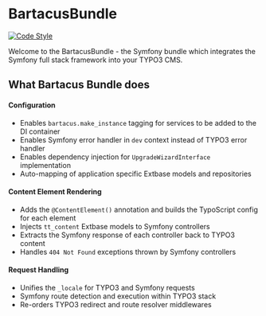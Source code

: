 BartacusBundle
==============

[![Code Style](https://styleci.io/repos/35467130/shield?style=flat)](https://styleci.io/repos/35467130)


Welcome to the BartacusBundle - the Symfony bundle which integrates the Symfony
full stack framework into your TYPO3 CMS.


## What Bartacus Bundle does

#### Configuration
- Enables `bartacus.make_instance` tagging for services to be added to the DI container
- Enables Symfony error handler in `dev` context instead of TYPO3 error handler
- Enables dependency injection for `UpgradeWizardInterface` implementation
- Auto-mapping of application specific Extbase models and repositories

#### Content Element Rendering
- Adds the `@ContentElement()` annotation and builds the TypoScript config for each element
- Injects `tt_content` Extbase models to Symfony controllers
- Extracts the Symfony response of each controller back to TYPO3 content
- Handles `404 Not Found` exceptions thrown by Symfony controllers

#### Request Handling
- Unifies the `_locale` for TYPO3 and Symfony requests
- Symfony route detection and execution within TYPO3 stack
- Re-orders TYPO3 redirect and route resolver middlewares
